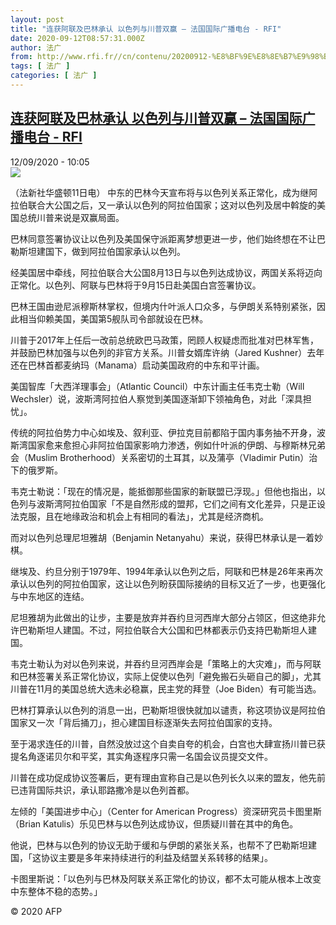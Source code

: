 ```yaml
---
layout: post
title: "连获阿联及巴林承认 以色列与川普双赢 – 法国国际广播电台 - RFI"
date: 2020-09-12T08:57:31.000Z
author: 法广
from: http://www.rfi.fr//cn/contenu/20200912-%E8%BF%9E%E8%8E%B7%E9%98%BF%E8%81%94%E5%8F%8A%E5%B7%B4%E6%9E%97%E6%89%BF%E8%AE%A4-%E4%BB%A5%E8%89%B2%E5%88%97%E4%B8%8E%E5%B7%9D%E6%99%AE%E5%8F%8C%E8%B5%A2
tags: [ 法广 ]
categories: [ 法广 ]
---
```

<!--1599901051000-->
[连获阿联及巴林承认 以色列与川普双赢 – 法国国际广播电台 - RFI](http://www.rfi.fr//cn/contenu/20200912-%E8%BF%9E%E8%8E%B7%E9%98%BF%E8%81%94%E5%8F%8A%E5%B7%B4%E6%9E%97%E6%89%BF%E8%AE%A4-%E4%BB%A5%E8%89%B2%E5%88%97%E4%B8%8E%E5%B7%9D%E6%99%AE%E5%8F%8C%E8%B5%A2)
------

<div>
<div>12/09/2020 - 10:05</div><img src="https://s.rfi.fr/media/display/cf97e620-f4d3-11ea-83b8-005056bff430/w:310/p:16x9/int0005b.200912160501.jpg"><div class="t-content__body u-clearfix"><p>（法新社华盛顿11日电）    中东的巴林今天宣布将与以色列关系正常化，成为继阿拉伯联合大公国之后，又一承认以色列的阿拉伯国家；这对以色列及居中斡旋的美国总统川普来说是双赢局面。</p><p>    巴林同意签署协议让以色列及美国保守派距离梦想更进一步，他们始终想在不让巴勒斯坦建国下，做到阿拉伯国家承认以色列。</p><p>    经美国居中牵线，阿拉伯联合大公国8月13日与以色列达成协议，两国关系将迈向正常化。以色列、阿联与巴林将于9月15日赴美国白宫签署协议。</p><p>    巴林王国由逊尼派穆斯林掌权，但境内什叶派人口众多，与伊朗关系特别紧张，因此相当仰赖美国，美国第5舰队司令部就设在巴林。</p><p>    川普于2017年上任后一改前总统欧巴马政策，罔顾人权疑虑而批准对巴林军售，并鼓励巴林加强与以色列的非官方关系。川普女婿库许纳（Jared Kushner）去年还在巴林首都麦纳玛（Manama）启动美国政府的中东和平计画。</p><p>    美国智库「大西洋理事会」（Atlantic Council）中东计画主任韦克士勒（Will Wechsler）说，波斯湾阿拉伯人察觉到美国逐渐卸下领袖角色，对此「深具担忧」。</p><p>    传统的阿拉伯势力中心如埃及、叙利亚、伊拉克目前都陷于国内事务抽不开身，波斯湾国家愈来愈担心非阿拉伯国家影响力渗透，例如什叶派的伊朗、与穆斯林兄弟会（Muslim Brotherhood）关系密切的土耳其，以及蒲亭（Vladimir Putin）治下的俄罗斯。</p><p>    韦克士勒说：「现在的情况是，能抵御那些国家的新联盟已浮现。」但他也指出，以色列与波斯湾阿拉伯国家「不是自然形成的盟邦，它们之间有文化差异，只是正设法克服，且在地缘政治和机会上有相同的看法」，尤其是经济商机。</p><p>    而对以色列总理尼坦雅胡（Benjamin Netanyahu）来说，获得巴林承认是一着妙棋。</p><p>    继埃及、约旦分别于1979年、1994年承认以色列之后，阿联和巴林是26年来再次承认以色列的阿拉伯国家，这让以色列盼获国际接纳的目标又近了一步，也更强化与中东地区的连结。</p><p>    尼坦雅胡为此做出的让步，主要是放弃并吞约旦河西岸大部分占领区，但这绝非允许巴勒斯坦人建国。不过，阿拉伯联合大公国和巴林都表示仍支持巴勒斯坦人建国。</p><p>    韦克士勒认为对以色列来说，并吞约旦河西岸会是「策略上的大灾难」，而与阿联和巴林签署关系正常化协议，实际上促使以色列「避免搬石头砸自己的脚」，尤其川普在11月的美国总统大选未必稳赢，民主党的拜登（Joe Biden）有可能当选。</p><p>    巴林打算承认以色列的消息一出，巴勒斯坦很快就加以谴责，称这项协议是阿拉伯国家又一次「背后捅刀」，担心建国目标逐渐失去阿拉伯国家的支持。</p><p>    至于渴求连任的川普，自然没放过这个自卖自夸的机会，白宫也大肆宣扬川普已获提名角逐诺贝尔和平奖，其实角逐程序只需一名国会议员提交文件。</p><p>    川普在成功促成协议签署后，更有理由宣称自己是以色列长久以来的盟友，他先前已违背国际共识，承认耶路撒冷是以色列首都。</p><p>    左倾的「美国进步中心」（Center for American Progress）资深研究员卡图里斯（Brian Katulis）乐见巴林与以色列达成协议，但质疑川普在其中的角色。</p><p>    他说，巴林与以色列的协议无助于缓和与伊朗的紧张关系，也帮不了巴勒斯坦建国，「这协议主要是多年来持续进行的利益及结盟关系转移的结果」。</p><p>    卡图里斯说：「以色列与巴林及阿联关系正常化的协议，都不太可能从根本上改变中东整体不稳的态势。」</p><p class="t-copyright">© 2020 AFP</p>        </div>
</div>
